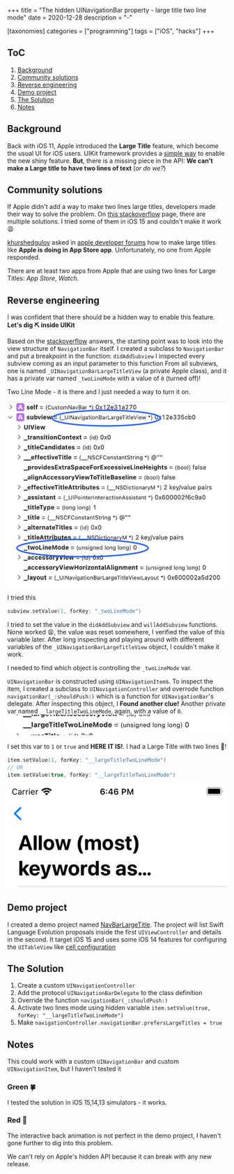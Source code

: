+++
title = "The hidden UINavigationBar property - large title two line mode"
date = 2020-12-28
description = "-"

[taxonomies]
categories = ["programming"]
tags = ["iOS", "hacks"]
+++

## ToC

1. [Background](#background)
1. [Community solutions](#community-solutions)
1. [Reverse engineering](#reverse-engineering)
1. [Demo project](#demo-project)
1. [The Solution](#the-solution)
1. [Notes](#notes)

## Background

Back with iOS 11, Apple introduced the **Large Title** feature, which become the usual UI for iOS users. UIKit framework provides a [simple way](https://developer.apple.com/documentation/uikit/uinavigationbar/2908999-preferslargetitles) to enable the new shiny feature. **But**, there is a missing piece in the API: **We can't make a Large title to have two lines of text** (_or do we?_)

## Community solutions

If Apple didn't add a way to make two lines large titles, developers made their way to solve the problem. On [this stackoverflow](https://stackoverflow.com/questions/47901318/how-to-set-multi-line-large-title-in-navigation-bar-new-feature-of-ios-11) page, there are multiple solutions. I tried some of them in iOS 15 and couldn't make it work 😩

[khurshedgulov](https://developer.apple.com/forums/profile/khurshedgulov) asked in [apple developer forums](https://developer.apple.com/forums/thread/671982) how to make large titles like **Apple is doing in App Store app**. Unfortunately, no one from Apple responded.

There are at least two apps from Apple that are using two lines for Large Titles: _App Store_, _Watch_.

## Reverse engineering

I was confident that there should be a hidden way to enable this feature. **Let's dig ⛏ inside UIKit**

Based on the [stackoverflow](https://stackoverflow.com/questions/47901318/how-to-set-multi-line-large-title-in-navigation-bar-new-feature-of-ios-11) answers, the starting point was to look into the view structure of `NavigationBar` itself. 
I created a subclass to `NavigationBar` and put a breakpoint in the function: `didAddSubview` 
I inspected every subview coming as an input parameter to this function
From all subviews, one is named `_UINavigationBarLargeTitleView` (a private Apple class), and it has a private var named `_twoLineMode` with a value of `0` (turned off)!

Two Line Mode - it is there and I just needed a way to turn it on.

![private-class](./_UINavigationBarLargeTitleView.png)

I tried this

```swift
subview.setValue(1, forKey: "_twoLineMode")
```

I tried to set the value in the `didAddSubview` and `willAddSubview` functions. None worked 😩, the value was reset somewhere, I verified the value of this variable later. After long inspecting and playing around with different variables of the `_UINavigationBarLargeTitleView` object, I couldn't make it work.

I needed to find which object is controlling the `_twoLineMode` var.

`UINavigationBar` is constructed using `UINavigationItem`s. To inspect the item, I created a subclass to `UINavigationController` and overrode function `navigationBar(_:shouldPush:)` which is a function for `UINavigationBar`'s delegate. After inspecting this object, I **Found another clue!** Another private var named `__largeTitleTwoLineMode`, again, with a value of `0`.
![__largeTitleTwoLineMode](__largeTitleTwoLineMode.png)

I set this var to `1` or `true` and **HERE IT IS!**. I had a Large Title with two lines 🙌!

```swift
item.setValue(1, forKey: "__largeTitleTwoLineMode")
// OR
item.setValue(true, forKey: "__largeTitleTwoLineMode")
```

![TwoLinesLargeTitle](./TwoLinesLargeTitle.png)

## Demo project

I created a demo project named [NavBarLargeTitle](https://github.com/BProg/NavBarLargeTitle). The project will list Swift Language Evolution proposals inside the first `UIViewController` and details in the second. It target iOS 15 and uses some iOS 14 features for configuring the `UITableView` like [cell configuration](https://developer.apple.com/documentation/uikit/uitableviewcell/3601058-defaultcontentconfiguration)

## The Solution

1. Create a custom `UINavigationController`
1. Add the protocol `UINavigationBarDelegate` to the class definition
1. Override the function `navigationBar(_:shouldPush:)`
1. Activate two lines mode using hidden variable `item.setValue(true, forKey: "__largeTitleTwoLineMode")`
1. Make `navigationController.navigationBar.prefersLargeTitles = true`

## Notes

This could work with a custom `UINavigationBar` and custom `UINavigationItem`, but I haven't tested it

### Green 🍀

I tested the solution in iOS 15,14,13 simulators - it works.

### Red 🐞

The interactive back animation is not perfect in the demo project, I haven't gone further to dig into this problem.

We can't rely on Apple's hidden API because it can break with any new release.